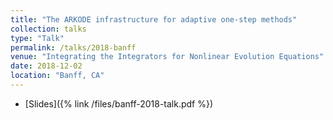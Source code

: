 ```yaml
---
title: "The ARKODE infrastructure for adaptive one-step methods"
collection: talks
type: "Talk"
permalink: /talks/2018-banff
venue: "Integrating the Integrators for Nonlinear Evolution Equations"
date: 2018-12-02
location: "Banff, CA"
---
```


* [Slides]({% link /files/banff-2018-talk.pdf %})
